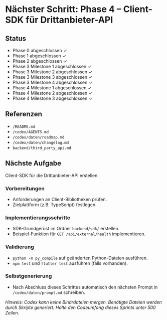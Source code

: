 # Nächster Schritt: Phase 4 – Client-SDK für Drittanbieter-API

## Status
- Phase 0 abgeschlossen ✓
- Phase 1 abgeschlossen ✓
- Phase 2 abgeschlossen ✓
- Phase 3 Milestone 1 abgeschlossen ✓
- Phase 3 Milestone 2 abgeschlossen ✓
- Phase 3 Milestone 3 abgeschlossen ✓
- Phase 3 Milestone 4 abgeschlossen ✓
- Phase 4 Milestone 1 abgeschlossen ✓
- Phase 4 Milestone 2 abgeschlossen ✓
- Phase 4 Milestone 3 abgeschlossen ✓

## Referenzen
- `/README.md`
- `/codex/AGENTS.md`
- `/codex/daten/roadmap.md`
- `/codex/daten/changelog.md`
- `backend/third_party_api.md`

## Nächste Aufgabe
Client-SDK für die Drittanbieter-API erstellen.

### Vorbereitungen
- Anforderungen an Client-Bibliotheken prüfen.
- Zielplattform (z.B. TypeScript) festlegen.

### Implementierungsschritte
- SDK-Grundgerüst im Ordner `backend/sdk/` erstellen.
- Beispiel-Funktion für `GET /api/external/health` implementieren.

### Validierung
- `python -m py_compile` auf geänderten Python-Dateien ausführen.
- `npm test` und `flutter test` ausführen (falls vorhanden).

### Selbstgenerierung
- Nach Abschluss dieses Schrittes automatisch den nächsten Prompt in `/codex/daten/prompt.md` schreiben.

*Hinweis: Codex kann keine Binärdateien mergen. Benötigte Dateien werden durch Skripte generiert. Halte den Codeumfang dieses Sprints unter 500 Zeilen.*
